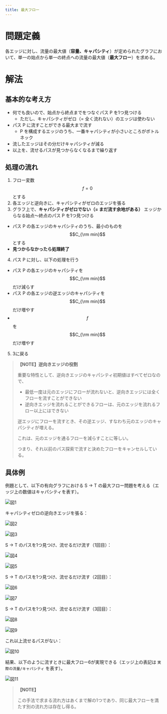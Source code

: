 ```yaml
---
title: 最大フロー
---
```


# 問題定義

各エッジに対し、流量の最大値（**容量、キャパシティ**）が定められたグラフにおいて、単一の始点から単一の終点への流量の最大値（**最大フロー**）を求める。


# 解法

## 基本的な考え方

- 何でも良いので、始点から終点までをつなぐパス P を1つ見つける
  - ただし、キャパシティがゼロ（= 全く流れない）のエッジは使わない
- パス P に流すことができる最大まで流す
  - P を構成するエッジのうち、一番キャパシティが小さいところがボトルネック
- 流したエッジはその分だけキャパシティが減る
- 以上を、流せるパスが見つからなくなるまで繰り返す


## 処理の流れ

1. フロー変数 $$f = 0$$ とする
2. 各エッジと逆向きに、キャパシティがゼロのエッジを張る
3. グラフ上で、**キャパシティがゼロでない（= まだ流す余地がある）** エッジからなる始点〜終点のパス P を1つ見つける
  - パス P の各エッジのキャパシティのうち、最小のものを $$C_{\rm min}$$ とする
  - **見つからなかったら処理終了**
4. パス P に対し、以下の処理を行う
  - パス P の各エッジのキャパシティを $$C_{\rm min}$$ だけ減らす
  - パス P の各エッジの逆エッジのキャパシティを $$C_{\rm min}$$ だけ増やす
  - $$f$$ を $$C_{\rm min}$$ だけ増やす
5. 3に戻る

> **【NOTE】逆向きエッジの役割**
>
> 重要な特性として、逆向きエッジのキャパシティ初期値はすべてゼロなので、
> - 最低一度は元のエッジにフローが流れないと、逆向きエッジには全くフローを流すことができない
> - 逆向きエッジを流れることができるフローは、元のエッジを流れるフロー以上にはできない
>
> 逆エッジにフローを流すとき、その逆エッジ、すなわち元のエッジのキャパシティが増える。
>
> これは、元のエッジを通るフローを減らすことに等しい。
>
> つまり、それ以前のパス探索で流すと決めたフローをキャンセルしている。


## 具体例

例題として、以下の有向グラフにおける S → T の最大フロー問題を考える（エッジ上の数値はキャパシティを表す）。

![図1](https://user-images.githubusercontent.com/13412823/73256355-1e5e7d00-4205-11ea-80c9-80428cfd21da.png)

キャパシティゼロの逆向きエッジを張る：

![図2](https://user-images.githubusercontent.com/13412823/73256356-1ef71380-4205-11ea-9620-a164271e3d3e.png)

![図3](https://user-images.githubusercontent.com/13412823/73256357-1ef71380-4205-11ea-87e1-e6af66512956.png)

S → T のパスを1つ見つけ、流せるだけ流す（1回目）：

![図4](https://user-images.githubusercontent.com/13412823/73256358-1ef71380-4205-11ea-8d0e-eb7e6ef13025.png)

![図5](https://user-images.githubusercontent.com/13412823/73256359-1ef71380-4205-11ea-88ee-9b1a015ef3d6.png)

S → T のパスを1つ見つけ、流せるだけ流す（2回目）：

![図6](https://user-images.githubusercontent.com/13412823/73256360-1f8faa00-4205-11ea-8d02-dbc47886c7ee.png)

![図7](https://user-images.githubusercontent.com/13412823/73256363-1f8faa00-4205-11ea-9bd7-f36afc8361a1.png)

S → T のパスを1つ見つけ、流せるだけ流す（3回目）：

![図8](https://user-images.githubusercontent.com/13412823/73256364-1f8faa00-4205-11ea-9c09-c7d3a567036b.png)

![図9](https://user-images.githubusercontent.com/13412823/73256365-1f8faa00-4205-11ea-9531-6f4a87dbbe22.png)

これ以上流せるパスがない：

![図10](https://user-images.githubusercontent.com/13412823/73256366-20284080-4205-11ea-8e7a-7ab419fc8f21.png)

結果、以下のように流すときに最大フロー6が実現できる（エッジ上の表記は `実際の流量/キャパシティ` を表す）。

![図11](https://user-images.githubusercontent.com/13412823/73256367-20284080-4205-11ea-8d7e-7fcc2dc385ad.png)

> **【NOTE】**
>
> この手法で求まる流れ方はあくまで解の1つであり、同じ最大フローを満たす別の流れ方は存在し得る。
